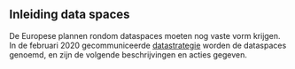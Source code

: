 ## Inleiding data spaces

De Europese plannen rondom dataspaces moeten nog vaste vorm krijgen. In de februari 2020 gecommuniceerde [datastrategie](https://geonovum.github.io/eu_regelingen_datastrategie/#europese-data-strategie) worden de dataspaces genoemd, en zijn de volgende beschrijvingen en acties gegeven.
